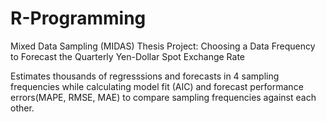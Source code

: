 # R-Programming
Mixed Data Sampling (MIDAS) Thesis Project: Choosing a Data Frequency to Forecast the Quarterly Yen-Dollar Spot Exchange Rate

Estimates thousands of regresssions and forecasts in 4 sampling frequencies while calculating model fit (AIC) and forecast performance errors(MAPE, RMSE, MAE) to compare sampling frequencies against each other.

